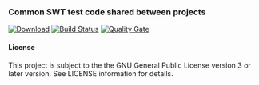 ### Common SWT test code shared between projects
[![Download](https://api.bintray.com/packages/hdecarne/maven/java-test-swt-gtk-linux-x86_64/images/download.svg)](https://bintray.com/hdecarne/maven/java-test-swt-gtk-linux-x86_64/_latestVersion)
[![Build Status](https://travis-ci.com/hdecarne/java-test-swt.svg?branch=master)](https://travis-ci.com/hdecarne/java-test-swt)
[![Quality Gate](https://sonarcloud.io/api/badges/gate?key=de.carne.common:java-test-swt:java-test-swt-gtk-linux-x86_64)](https://sonarcloud.io/dashboard/index/de.carne.common:java-test-swt:java-test-swt-gtk-linux-x86_64)

#### License
This project is subject to the the GNU General Public License version 3 or later version.
See LICENSE information for details.

